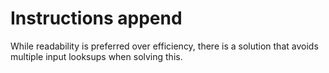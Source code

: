 # Instructions append

While readability is preferred over efficiency, there is a solution that avoids multiple input looksups when solving this.